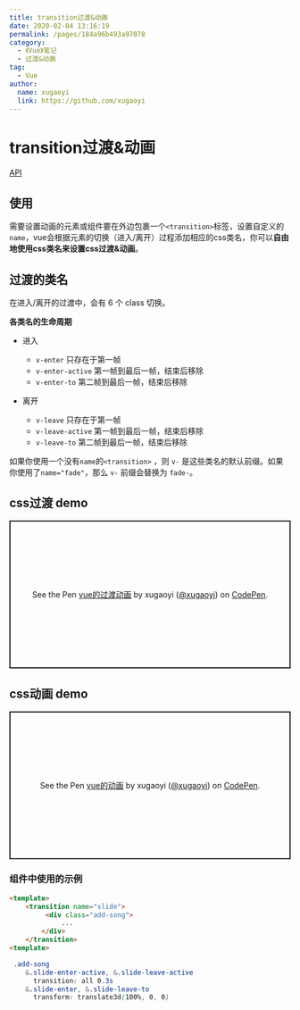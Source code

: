 ```yaml
---
title: transition过渡&动画
date: 2020-02-04 13:16:19
permalink: /pages/184a96b493a97078
category:
  - 《Vue》笔记
  - 过渡&动画
tag:
  - Vue
author:
  name: xugaoyi
  link: https://github.com/xugaoyi
---
```

# transition过渡&动画

[API](https://cn.vuejs.org/v2/guide/transitions.html)

## 使用

需要设置动画的元素或组件要在外边包裹一个`<transition>`标签，设置自定义的`name`，vue会根据元素的切换（进入/离开）过程添加相应的css类名，你可以**自由地使用css类名来设置css过渡&动画**。
<!-- more -->
## 过渡的类名

在进入/离开的过渡中，会有 6 个 class 切换。

**各类名的生命周期**

* 进入
  * `v-enter` 只存在于第一帧
  * `v-enter-active` 第一帧到最后一帧，结束后移除
  * `v-enter-to` 第二帧到最后一帧，结束后移除

* 离开
  * `v-leave` 只存在于第一帧
  * `v-leave-active` 第一帧到最后一帧，结束后移除
  * `v-leave-to` 第二帧到最后一帧，结束后移除

如果你使用一个没有`name`的`<transition>` ，则 `v-` 是这些类名的默认前缀。如果你使用了`name="fade"`，那么 `v-` 前缀会替换为 `fade-`。



## css过渡 demo

<p class="codepen" data-height="265" data-theme-id="light" data-default-tab="css,result" data-user="xugaoyi" data-slug-hash="jOPqxvm" style="height: 265px; box-sizing: border-box; display: flex; align-items: center; justify-content: center; border: 2px solid; margin: 1em 0; padding: 1em;" data-pen-title="vue的过渡动画">
  <span>See the Pen <a href="https://codepen.io/xugaoyi/pen/jOPqxvm">
  vue的过渡动画</a> by xugaoyi (<a href="https://codepen.io/xugaoyi">@xugaoyi</a>)
  on <a href="https://codepen.io">CodePen</a>.</span>
</p>
<script async src="https://static.codepen.io/assets/embed/ei.js"></script>

## css动画 demo

<p class="codepen" data-height="265" data-theme-id="light" data-default-tab="css,result" data-user="xugaoyi" data-slug-hash="qBdZyRR" style="height: 265px; box-sizing: border-box; display: flex; align-items: center; justify-content: center; border: 2px solid; margin: 1em 0; padding: 1em;" data-pen-title="vue的动画">
  <span>See the Pen <a href="https://codepen.io/xugaoyi/pen/qBdZyRR">
  vue的动画</a> by xugaoyi (<a href="https://codepen.io/xugaoyi">@xugaoyi</a>)
  on <a href="https://codepen.io">CodePen</a>.</span>
</p>
<script async src="https://static.codepen.io/assets/embed/ei.js"></script>



### 组件中使用的示例

```html
<template>
    <transition name="slide">
         <div class="add-song">
             ...
        </div>
    </transition>
<template>
```

```css
 .add-song
    &.slide-enter-active, &.slide-leave-active
      transition: all 0.3s
    &.slide-enter, &.slide-leave-to
      transform: translate3d(100%, 0, 0)
```
